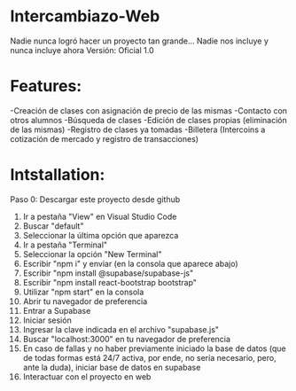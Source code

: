 # Intercambiazo-Web
Nadie nunca logró hacer un proyecto tan grande... Nadie nos incluye y nunca incluye ahora
Versión: Oficial 1.0

# **Features:**
-Creación de clases con asignación de precio de las mismas
-Contacto con otros alumnos
-Búsqueda de clases
-Edición de clases propias (eliminación de las mismas)
-Registro de clases ya tomadas
-Billetera (Intercoins a cotización de mercado y registro de transacciones)

# **Intstallation:**

Paso 0: Descargar este proyecto desde github
1. Ir a pestaña "View" en Visual Studio Code
2. Buscar "default"
3. Seleccionar la última opción que aparezca
4. Ir a pestaña "Terminal"
5. Seleccionar la opción "New Terminal"
6. Escribir "npm i" y enviar (en la consola que aparece abajo)
7. Escribir "npm install @supabase/supabase-js"
8. Escribir "npm install react-bootstrap bootstrap"
9. Utilizar "npm start" en la consola
10. Abrir tu navegador de preferencia
11. Entrar a Supabase
12. Iniciar sesión
13. Ingresar la clave indicada en el archivo "supabase.js"
15. Buscar "localhost:3000" en tu navegador de preferencia
16. En caso de fallas y no haber previamente iniciado la base de datos (que de todas formas está 24/7 activa, por ende, no sería necesario, pero, ante la duda), iniciar base de datos en supabase
17. Interactuar con el proyecto en web
